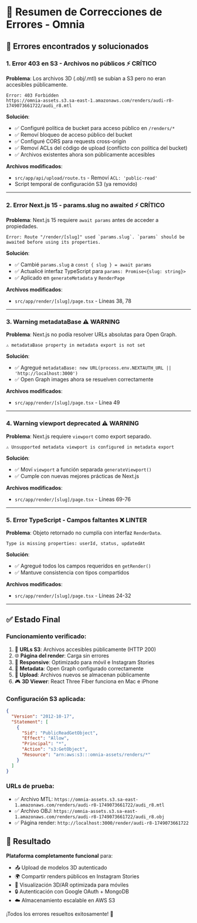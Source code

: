 # 🔧 Resumen de Correcciones de Errores - Omnia

## 🚨 **Errores encontrados y solucionados**

### 1. **Error 403 en S3 - Archivos no públicos** ⚡ **CRÍTICO**

**Problema**: Los archivos 3D (.obj/.mtl) se subían a S3 pero no eran accesibles públicamente.

```
Error: 403 Forbidden
https://omnia-assets.s3.sa-east-1.amazonaws.com/renders/audi-r8-1749073661722/audi_r8.mtl
```

**Solución**:

- ✅ Configuré política de bucket para acceso público en `/renders/*`
- ✅ Removí bloqueo de acceso público del bucket
- ✅ Configuré CORS para requests cross-origin
- ✅ Removí ACLs del código de upload (conflicto con política del bucket)
- ✅ Archivos existentes ahora son públicamente accesibles

**Archivos modificados**:

- `src/app/api/upload/route.ts` - Removí `ACL: 'public-read'`
- Script temporal de configuración S3 (ya removido)

---

### 2. **Error Next.js 15 - params.slug no awaited** ⚡ **CRÍTICO**

**Problema**: Next.js 15 requiere `await params` antes de acceder a propiedades.

```
Error: Route "/render/[slug]" used `params.slug`. `params` should be awaited before using its properties.
```

**Solución**:

- ✅ Cambié `params.slug` a `const { slug } = await params`
- ✅ Actualicé interfaz TypeScript para `params: Promise<{slug: string}>`
- ✅ Aplicado en `generateMetadata` y `RenderPage`

**Archivos modificados**:

- `src/app/render/[slug]/page.tsx` - Líneas 38, 78

---

### 3. **Warning metadataBase** ⚠️ **WARNING**

**Problema**: Next.js no podía resolver URLs absolutas para Open Graph.

```
⚠ metadataBase property in metadata export is not set
```

**Solución**:

- ✅ Agregué `metadataBase: new URL(process.env.NEXTAUTH_URL || 'http://localhost:3000')`
- ✅ Open Graph images ahora se resuelven correctamente

**Archivos modificados**:

- `src/app/render/[slug]/page.tsx` - Línea 49

---

### 4. **Warning viewport deprecated** ⚠️ **WARNING**

**Problema**: Next.js requiere `viewport` como export separado.

```
⚠ Unsupported metadata viewport is configured in metadata export
```

**Solución**:

- ✅ Moví `viewport` a función separada `generateViewport()`
- ✅ Cumple con nuevas mejores prácticas de Next.js

**Archivos modificados**:

- `src/app/render/[slug]/page.tsx` - Líneas 69-76

---

### 5. **Error TypeScript - Campos faltantes** ❌ **LINTER**

**Problema**: Objeto retornado no cumplía con interfaz `RenderData`.

```
Type is missing properties: userId, status, updatedAt
```

**Solución**:

- ✅ Agregué todos los campos requeridos en `getRender()`
- ✅ Mantuve consistencia con tipos compartidos

**Archivos modificados**:

- `src/app/render/[slug]/page.tsx` - Líneas 24-32

---

## ✅ **Estado Final**

### **Funcionamiento verificado**:

1. 🔗 **URLs S3**: Archivos accesibles públicamente (HTTP 200)
2. 🌐 **Página del render**: Carga sin errores
3. 📱 **Responsive**: Optimizado para móvil e Instagram Stories
4. 🔄 **Metadata**: Open Graph configurado correctamente
5. 💾 **Upload**: Archivos nuevos se almacenan públicamente
6. 🎮 **3D Viewer**: React Three Fiber funciona en Mac e iPhone

### **Configuración S3 aplicada**:

```json
{
  "Version": "2012-10-17",
  "Statement": [
    {
      "Sid": "PublicReadGetObject",
      "Effect": "Allow",
      "Principal": "*",
      "Action": "s3:GetObject",
      "Resource": "arn:aws:s3:::omnia-assets/renders/*"
    }
  ]
}
```

### **URLs de prueba**:

- ✅ Archivo MTL: `https://omnia-assets.s3.sa-east-1.amazonaws.com/renders/audi-r8-1749073661722/audi_r8.mtl`
- ✅ Archivo OBJ: `https://omnia-assets.s3.sa-east-1.amazonaws.com/renders/audi-r8-1749073661722/audi_r8.obj`
- ✅ Página render: `http://localhost:3000/render/audi-r8-1749073661722`

## 🎯 **Resultado**

**Plataforma completamente funcional** para:

- 📤 Upload de modelos 3D autenticado
- 🌍 Compartir renders públicos en Instagram Stories
- 📱 Visualización 3D/AR optimizada para móviles
- 🔒 Autenticación con Google OAuth + MongoDB
- ☁️ Almacenamiento escalable en AWS S3

¡Todos los errores resueltos exitosamente! 🚀
